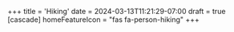 +++
title = 'Hiking'
date = 2024-03-13T11:21:29-07:00
draft = true
[cascade]
homeFeatureIcon = "fas fa-person-hiking"
+++
